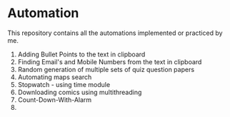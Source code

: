 # Automation

This repository contains all the automations implemented or practiced by me.
1. Adding Bullet Points to the text in clipboard
2. Finding Email's and Mobile Numbers from the text in clipboard
3. Random generation of multiple sets of quiz question papers
4. Automating maps search
5. Stopwatch - using time module
6. Downloading comics using multithreading
7. Count-Down-With-Alarm
8. 
